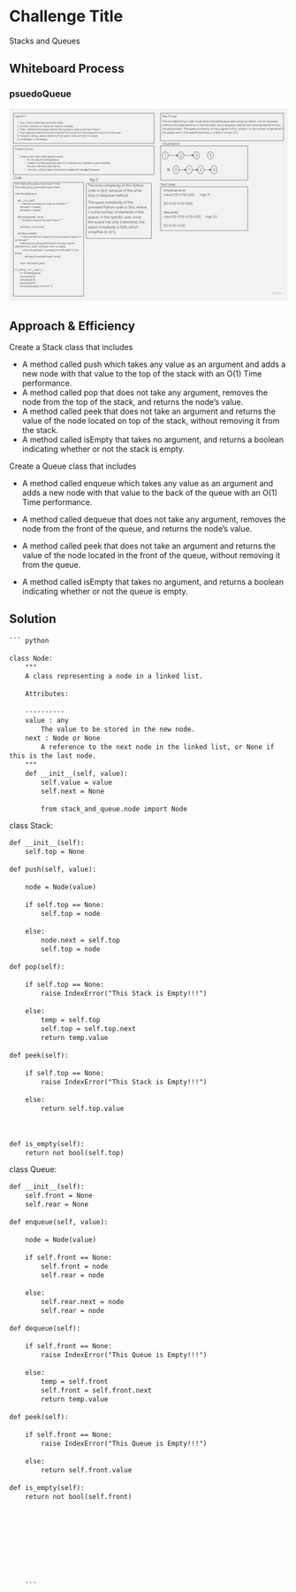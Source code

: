 # Challenge Title
Stacks and Queues

## Whiteboard Process
### psuedoQueue
![stack_and_queue](./psuedoQueue.jpg )

## Approach & Efficiency
Create a Stack class that includes
- A method called push which takes any value as an argument and adds a new node with that value to the top of the stack with an O(1) Time performance.
- A method called pop that does not take any argument, removes the node from the top of the stack, and returns the node’s value.
- A method called peek that does not take an argument and returns the value of the node located on top of the stack, without removing it from the stack.
- A method called isEmpty that takes no argument, and returns a boolean indicating whether or not the stack is empty.

Create a Queue class that includes
- A method called enqueue which takes any value as an argument and adds a new node with that value to the back of the queue with an O(1) Time performance.

- A method called dequeue that does not take any argument, removes the node from the front of the queue, and returns the node’s value.

- A method called peek that does not take an argument and returns the value of the node located in the front of the queue, without removing it from the queue.

- A method called isEmpty that takes no argument, and returns a boolean indicating whether or not the queue is empty.

## Solution
    
    ``` python

    class Node:
        """
        A class representing a node in a linked list.

        Attributes:

        ----------
        value : any
            The value to be stored in the new node.
        next : Node or None
            A reference to the next node in the linked list, or None if this is the last node.
        """
        def __init__(self, value):
            self.value = value
            self.next = None

            from stack_and_queue.node import Node

class Stack:

    def __init__(self):
        self.top = None

    def push(self, value):

        node = Node(value)

        if self.top == None:
            self.top = node

        else:
            node.next = self.top
            self.top = node

    def pop(self):

        if self.top == None:
            raise IndexError("This Stack is Empty!!!")
        
        else:
            temp = self.top
            self.top = self.top.next
            return temp.value
        
    def peek(self):

        if self.top == None:
            raise IndexError("This Stack is Empty!!!")
        
        else:
            return self.top.value
        
   
    
    def is_empty(self):
        return not bool(self.top)

class Queue:

    def __init__(self):
        self.front = None
        self.rear = None

    def enqueue(self, value):

        node = Node(value)

        if self.front == None:
            self.front = node
            self.rear = node

        else:
            self.rear.next = node
            self.rear = node

    def dequeue(self):

        if self.front == None:
            raise IndexError("This Queue is Empty!!!")
        
        else:
            temp = self.front
            self.front = self.front.next
            return temp.value

    def peek(self):

        if self.front == None:
            raise IndexError("This Queue is Empty!!!")
        
        else:
            return self.front.value

    def is_empty(self):
        return not bool(self.front)

        




    


        ```

    

